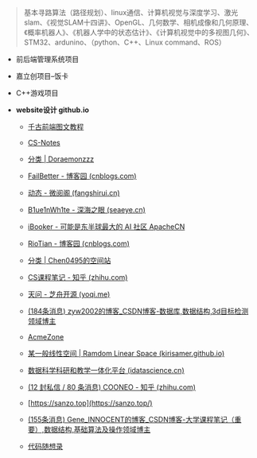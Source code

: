 > 基本寻路算法（路径规划）、linux通信、计算机视觉与深度学习、激光slam、《视觉SLAM十四讲》、OpenGL、几何数学、相机成像和几何原理、《概率机器人》、《机器人学中的状态估计》、《计算机视觉中的多视图几何》、STM32、ardunino、（python、C++、Linux command、ROS）



- 前后端管理系统项目

- 嘉立创项目–饭卡

- C++游戏项目

- **website设计 github.io**

  - [千古前端图文教程](https://github.com/qianguyihao/Web)


  - [CS-Notes](https://github.com/CyC2018/CS-Notes)

  - [分类 | Doraemonzzz](http://doraemonzzz.com/categories/)

  - [FailBetter - 博客园 (cnblogs.com)](https://www.cnblogs.com/FailBetter/)

  - [动态 - 微阅阁 (fangshirui.cn)](https://www.fangshirui.cn/index.php/cross.html)

  - [B1ue1nWh1te - 深海之眼 (seaeye.cn)](https://www.seaeye.cn/)

  - [iBooker - 可能是东半球最大的 AI 社区  ApacheCN ](https://www.apachecn.org/#/)

  - [RioTian - 博客园 (cnblogs.com)](https://www.cnblogs.com/RioTian/)

  - [分类 | Chen0495的空间站](https://chen0495.top/categories/)

  - [CS课程笔记 - 知乎 (zhihu.com)](https://www.zhihu.com/column/c_1318520665301757952)

  - [天问 - 芝舟开源 (yoqi.me)](https://git.yoqi.me/lyq)

  - [(184条消息) zyw2002的博客_CSDN博客-数据库,数据结构,3d目标检测领域博主](https://blog.csdn.net/zyw2002?type=blog)

  - [AcmeZone](https://acmezone.top/)

  - [某一般线性空间 | Ramdom Linear Space (kirisamer.github.io)](https://kirisamer.github.io/)

  - [数据科学科研和教学一体化平台 (idatascience.cn)](http://www.idatascience.cn/)

  - [(12 封私信 / 80 条消息) COONEO - 知乎 (zhihu.com)](https://www.zhihu.com/people/jeff-44-13)

  - [https://sanzo.top](https://sanzo.top/)

  - [(155条消息) Gene_INNOCENT的博客_CSDN博客-大学课程笔记（重要）,数据结构,基础算法及操作领域博主](https://gene-liu.blog.csdn.net/article/list/2)

  - [代码随想录](https://github.com/youngyangyang04)

